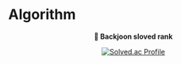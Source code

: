 # Algorithm

<div align="center">
  
**🏅 Backjoon sloved rank**
  
[![Solved.ac Profile](http://mazassumnida.wtf/api/generate_badge?boj=eomyl0)](https://solved.ac/eomyl0)
</div>

